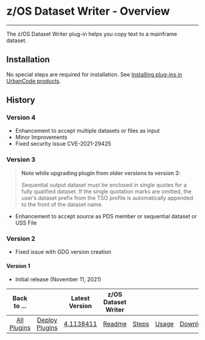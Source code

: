 # z/OS Dataset Writer - Overview

---

The z/OS Dataset Writer plug-in helps you copy text to a mainframe dataset.

## Installation

No special steps are required for installation. See [Installing plug-ins in UrbanCode products](https://community.ibm.com/community/user/wasdevops/blogs/laurel-dickson-bull1/2022/06/13/install-plugins).

## History

### Version 4

* Enhancement to accept multiple datasets or files as input
* Minor Improvements
* Fixed security issue CVE-2021-29425

### Version 3

> __Note while upgrading plugin from older versions to version 3:__
> 
> Sequential output dataset must be enclosed in single quotes for a fully qualified dataset. If the single quotation marks are omitted, the user’s dataset prefix from the TSO profile is automatically appended to the front of the dataset name.

* Enhancement to accept source as PDS member or sequential dataset or USS File

### Version 2

* Fixed issue with GDG version creation

#### Version 1

* Initial release (November 11, 2021)

|          Back to ...          |                                |                                                                   Latest Version                                                                    | z/OS Dataset Writer ||||
|:-----------------------------:|:------------------------------:|:---------------------------------------------------------------------------------------------------------------------------------------------------:|:-------------------:| :---: | :---: | :---: |
| [All Plugins](../../index.md) | [Deploy Plugins](../README.md) | [4.1138411](https://raw.githubusercontent.com/UrbanCode/IBM-UCD-PLUGINS/main/files/zos-dataset-writer/ucd-plugins-zos-dataset-writer-4.1138411.zip) | [Readme](README.md) |[Steps](steps.md)|[Usage](usage.md)|[Downloads](downloads.md)|
